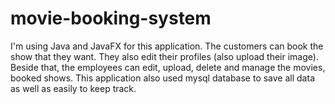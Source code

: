 # movie-booking-system
I'm using Java and JavaFX for this application. The customers can book the show that they want. They also edit their profiles (also upload their image). Beside that, the employees can edit, upload, delete and manage the movies, booked shows. This application also used mysql database to save all data as well as easily to keep track.
